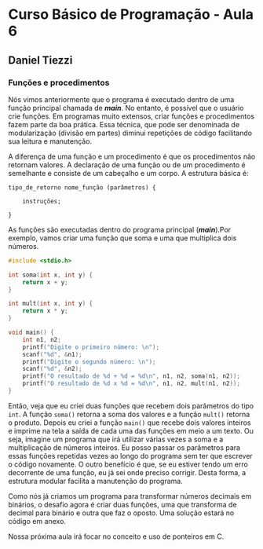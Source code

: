# Curso Básico de Programação - Aula 6

## Daniel Tiezzi

### Funções e procedimentos

Nós vimos anteriormente que o programa é executado dentro de uma função principal chamada de _**main**_. No entanto, é possível que o usuário crie funções. Em programas muito extensos, criar funções e procedimentos fazem parte da boa prática. Essa técnica, que pode ser denominada de modularização (divisão em partes) diminui repetições de código facilitando sua leitura e manutenção.

A diferença de uma função e um procedimento é que os procedimentos não retornam valores. A declaração de uma função ou de um procedimento é semelhante e consiste de um cabeçalho e um corpo. A estrutura básica é:

```
tipo_de_retorno nome_função (parâmetros) {

	instruções;

}
```

As funções são executadas dentro do programa principal (_**main**_).Por exemplo, vamos criar uma função que soma e uma que multiplica dois números.

```c
#include <stdio.h>

int soma(int x, int y) {
	return x + y;
}

int mult(int x, int y) {
	return x * y;
}

void main() {
	int n1, n2;
	printf("Digite o primeiro número: \n");
	scanf("%d", &n1);
	printf("Digite o segundo número: \n");
	scanf("%d", &n2);
	printf("O resultado de %d + %d = %d\n", n1, n2, soma(n1, n2));
	printf("O resultado de %d x %d = %d\n", n1, n2, mult(n1, n2));
}
```

Então, veja que eu criei duas funções que recebem dois parâmetros do tipo `int`. A função `soma()` retorna a soma dos valores e a função `mult()` retorna o produto. Depois eu criei a função `main()` que recebe dois valores inteiros e imprime na tela a saída de cada uma das funções em meio a um texto. Ou seja, imagine um programa que irá utilizar várias vezes a soma e a multiplicação de números inteiros. Eu posso passar os parâmetros para essas funções repetidas vezes ao longo do programa sem ter que escrever o código novamente. O outro benefício é que, se eu estiver tendo um erro decorrente de uma função, eu já sei onde preciso corrigir. Desta forma, a estrutura modular facilita a manutenção do programa.

Como nós já criamos um programa para transformar números decimais em binários, o desafio agora é criar duas funções, uma que transforma de decimal para binário e outra que faz o oposto.
Uma solução estará no código em anexo.

Nossa próxima aula irá focar no conceito e uso de ponteiros em C.
